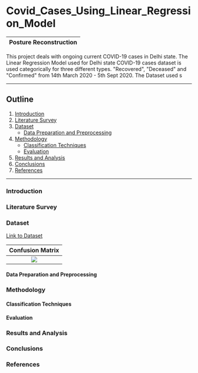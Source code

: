 # Covid_Cases_Using_Linear_Regression_Model

Posture Reconstruction   |  
:-------------------------:|

This project deals with ongoing current COVID-19 cases in Delhi state. The Linear Regression Model used for Delhi state COVID-19 cases dataset is used categorically for three different types. "Recovered", "Deceased" and "Confirmed" from 14th March 2020 - 5th Sept 2020. The Dataset used s 

---
## Outline

1. [Introduction](#introduction)
2. [Literature Survey](#literature-survey)
3. [Dataset](#dataset)
   * [Data Preparation and Preprocessing](#data-preparation-and-preprocessing)
4. [Methodology](#methodology)
   * [Classification Techniques](#classification-techniques)
   * [Evaluation](#evaluation)
5. [Results and Analysis](#results-and-analysis)
6. [Conclusions](#conclusions)
7. [References](#references)

---

### Introduction


### Literature Survey


### Dataset


[Link to Dataset](https://api.covid19india.org/states_daily.json)

Confusion Matrix   |  
:-------------------------:|
![](Plots/conf_mat.png) |

#### Data Preparation and Preprocessing


### Methodology

#### Classification Techniques


#### Evaluation


### Results and Analysis



### Conclusions

### References
